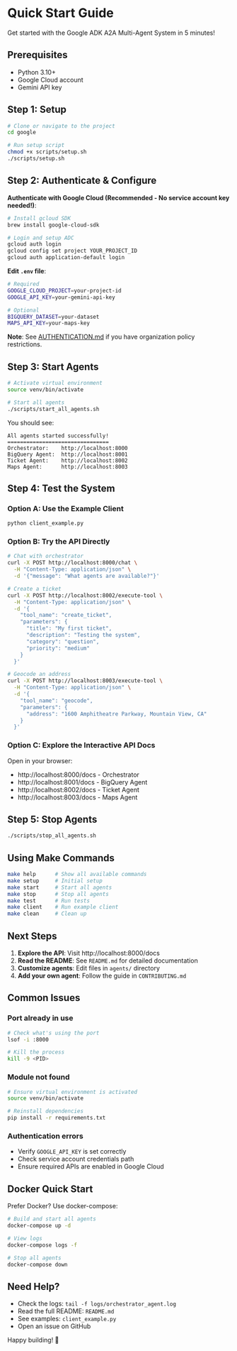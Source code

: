 # Quick Start Guide

Get started with the Google ADK A2A Multi-Agent System in 5 minutes!

## Prerequisites

- Python 3.10+
- Google Cloud account
- Gemini API key

## Step 1: Setup

```bash
# Clone or navigate to the project
cd google

# Run setup script
chmod +x scripts/setup.sh
./scripts/setup.sh
```

## Step 2: Authenticate & Configure

**Authenticate with Google Cloud (Recommended - No service account key needed!)**:

```bash
# Install gcloud SDK
brew install google-cloud-sdk

# Login and setup ADC
gcloud auth login
gcloud config set project YOUR_PROJECT_ID
gcloud auth application-default login
```

**Edit `.env` file**:

```bash
# Required
GOOGLE_CLOUD_PROJECT=your-project-id
GOOGLE_API_KEY=your-gemini-api-key

# Optional
BIGQUERY_DATASET=your-dataset
MAPS_API_KEY=your-maps-key
```

**Note**: See [AUTHENTICATION.md](AUTHENTICATION.md) if you have organization policy restrictions.

## Step 3: Start Agents

```bash
# Activate virtual environment
source venv/bin/activate

# Start all agents
./scripts/start_all_agents.sh
```

You should see:
```
All agents started successfully!
================================
Orchestrator:    http://localhost:8000
BigQuery Agent:  http://localhost:8001
Ticket Agent:    http://localhost:8002
Maps Agent:      http://localhost:8003
```

## Step 4: Test the System

### Option A: Use the Example Client

```bash
python client_example.py
```

### Option B: Try the API Directly

```bash
# Chat with orchestrator
curl -X POST http://localhost:8000/chat \
  -H "Content-Type: application/json" \
  -d '{"message": "What agents are available?"}'

# Create a ticket
curl -X POST http://localhost:8002/execute-tool \
  -H "Content-Type: application/json" \
  -d '{
    "tool_name": "create_ticket",
    "parameters": {
      "title": "My first ticket",
      "description": "Testing the system",
      "category": "question",
      "priority": "medium"
    }
  }'

# Geocode an address
curl -X POST http://localhost:8003/execute-tool \
  -H "Content-Type: application/json" \
  -d '{
    "tool_name": "geocode",
    "parameters": {
      "address": "1600 Amphitheatre Parkway, Mountain View, CA"
    }
  }'
```

### Option C: Explore the Interactive API Docs

Open in your browser:
- http://localhost:8000/docs - Orchestrator
- http://localhost:8001/docs - BigQuery Agent
- http://localhost:8002/docs - Ticket Agent
- http://localhost:8003/docs - Maps Agent

## Step 5: Stop Agents

```bash
./scripts/stop_all_agents.sh
```

## Using Make Commands

```bash
make help      # Show all available commands
make setup     # Initial setup
make start     # Start all agents
make stop      # Stop all agents
make test      # Run tests
make client    # Run example client
make clean     # Clean up
```

## Next Steps

1. **Explore the API**: Visit http://localhost:8000/docs
2. **Read the README**: See `README.md` for detailed documentation
3. **Customize agents**: Edit files in `agents/` directory
4. **Add your own agent**: Follow the guide in `CONTRIBUTING.md`

## Common Issues

### Port already in use
```bash
# Check what's using the port
lsof -i :8000

# Kill the process
kill -9 <PID>
```

### Module not found
```bash
# Ensure virtual environment is activated
source venv/bin/activate

# Reinstall dependencies
pip install -r requirements.txt
```

### Authentication errors
- Verify `GOOGLE_API_KEY` is set correctly
- Check service account credentials path
- Ensure required APIs are enabled in Google Cloud

## Docker Quick Start

Prefer Docker? Use docker-compose:

```bash
# Build and start all agents
docker-compose up -d

# View logs
docker-compose logs -f

# Stop all agents
docker-compose down
```

## Need Help?

- Check the logs: `tail -f logs/orchestrator_agent.log`
- Read the full README: `README.md`
- See examples: `client_example.py`
- Open an issue on GitHub

Happy building! 🚀

